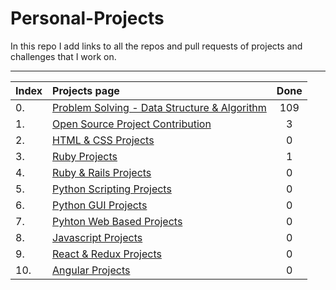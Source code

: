 # Personal-Projects

In this repo I add links to all the repos and pull requests of projects and challenges that I work on.

---

| Index | Projects page                                                           | Done  |
| :---- | :---------------------------------------------------------------------- | :---: |
| 0.    | [Problem Solving - Data Structure & Algorithm](./dir/PROBLEMSOLVING.md) |  109  |
| 1.    | [Open Source Project Contribution](./dir/OPENSOURCEPROJ.md)             |   3   |
| 2.    | [HTML & CSS Projects](./dir/HTMLCSS.md)                                 |   0   |
| 3.    | [Ruby Projects](./dir/RUBY.md)                                          |   1   |
| 4.    | [Ruby & Rails Projects](./dir/RUBYNRAILS.md)                            |   0   |
| 5.    | [Python Scripting Projects](./dir/PYTHONSCRIPT.md)                      |   0   |
| 6.    | [Python GUI Projects](./dir/PYTHONGUI.md)                               |   0   |
| 7.    | [Pyhton Web Based Projects](./dir/PYTHONWEB.md)                         |   0   |
| 8.    | [Javascript Projects](./dir/JAVASCRIPT.md)                              |   0   |
| 9.    | [React & Redux Projects](./dir/REACTREDUX.md)                           |   0   |
| 10.   | [Angular Projects](./dir/ANGULAR.md)                                    |   0   |

